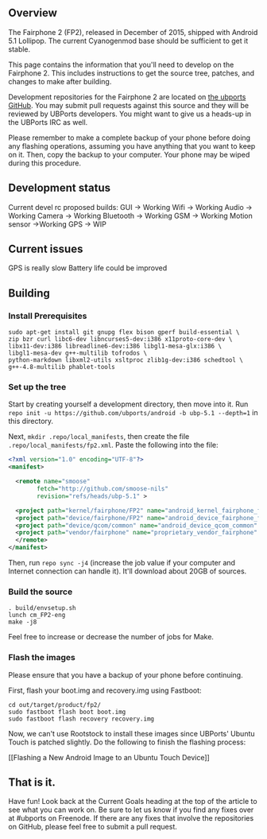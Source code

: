 ## Overview

The Fairphone 2 (FP2), released in December of 2015, shipped with Android 5.1 Lollipop. The current Cyanogenmod base should be sufficient to get it stable.

This page contains the information that you'll need to develop on the Fairphone 2. This includes instructions to get the source tree, patches, and changes to make after building.

Development repositories for the Fairphone 2 are located on [the ubports GitHub](https://github.com/ubports). You may submit pull requests against this source and they will be reviewed by UBPorts developers. You might want to give us a heads-up in the UBPorts IRC as well.

Please remember to make a complete backup of your phone before doing any flashing operations, assuming you have anything that you want to keep on it. Then, copy the backup to your computer. Your phone may be wiped during this procedure.

## Development status

Current devel rc proposed builds:
GUI -> Working
Wifi -> Working
Audio -> Working
Camera -> Working
Bluetooth -> Working
GSM -> Working
Motion sensor ->Working
GPS -> WIP

## Current issues

GPS is really slow
Battery life could be improved

## Building

### Install Prerequisites

```
sudo apt-get install git gnupg flex bison gperf build-essential \
zip bzr curl libc6-dev libncurses5-dev:i386 x11proto-core-dev \
libx11-dev:i386 libreadline6-dev:i386 libgl1-mesa-glx:i386 \
libgl1-mesa-dev g++-multilib tofrodos \
python-markdown libxml2-utils xsltproc zlib1g-dev:i386 schedtool \
g++-4.8-multilib phablet-tools
```


### Set up the tree

Start by creating yourself a development directory, then move into it. Run `repo init -u https://github.com/ubports/android -b ubp-5.1 --depth=1` in this directory.

Next, `mkdir .repo/local_manifests`, then create the file `.repo/local_manifests/fp2.xml`. Paste the following into the file:

```xml
<?xml version="1.0" encoding="UTF-8"?>
<manifest>

  <remote name="smoose"
        fetch="http://github.com/smoose-nils"
        revision="refs/heads/ubp-5.1" >

  <project path="kernel/fairphone/FP2" name="android_kernel_fairphone_fp2" remote="ubp" />
  <project path="device/fairphone/FP2" name="android_device_fairphone_fp2" remote="ubp"  />
  <project path="device/qcom/common" name="android_device_qcom_common" remote="cm" />
  <project path="vendor/fairphone" name="proprietary_vendor_fairphone" remote="smoose"/>
  </remote>
</manifest>
```

Then, run `repo sync -j4` (increase the job value if your computer and Internet connection can handle it). It'll download about 20GB of sources.

### Build the source

```
. build/envsetup.sh
lunch cm_FP2-eng
make -j8
```

Feel free to increase or decrease the number of jobs for Make.

### Flash the images

Please ensure that you have a backup of your phone before continuing.

First, flash your boot.img and recovery.img using Fastboot:

```
cd out/target/product/fp2/
sudo fastboot flash boot boot.img
sudo fastboot flash recovery recovery.img
```

Now, we can't use Rootstock to install these images since UBPorts' Ubuntu Touch is patched slightly. Do the following to finish the flashing process:

[[Flashing a New Android Image to an Ubuntu Touch Device]]

## That is it.

Have fun! Look back at the Current Goals heading at the top of the article to see what you can work on. Be sure to let us know if you find any fixes over at #ubports on Freenode. If there are any fixes that involve the repositories on GitHub, please feel free to submit a pull request.